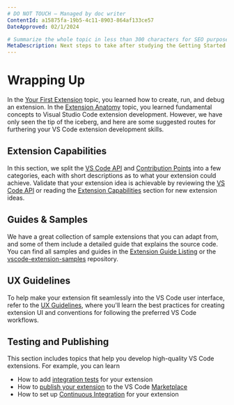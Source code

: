 ```yaml
---
# DO NOT TOUCH — Managed by doc writer
ContentId: a15875fa-19b5-4c11-8903-864af133ce57
DateApproved: 02/1/2024

# Summarize the whole topic in less than 300 characters for SEO purpose
MetaDescription: Next steps to take after studying the Getting Started section
---
```


# Wrapping Up

In the [Your First Extension](/api/get-started/your-first-extension) topic, you learned how to create, run, and debug an extension. In the [Extension Anatomy](/api/get-started/extension-anatomy) topic, you learned fundamental concepts to Visual Studio Code extension development. However, we have only seen the tip of the iceberg, and here are some suggested routes for furthering your VS Code extension development skills.

## Extension Capabilities

In this section, we split the [VS Code API](/api/references/vscode-api) and [Contribution Points](/api/references/contribution-points) into a few categories, each with short descriptions as to what your extension could achieve. Validate that your extension idea is achievable by reviewing the [VS Code API](/api/references/vscode-api) or reading the [Extension Capabilities](/api/extension-capabilities/overview) section for new extension ideas.

## Guides & Samples

We have a great collection of sample extensions that you can adapt from, and some of them include a detailed guide that explains the source code. You can find all samples and guides in the [Extension Guide Listing](/api/extension-guides/overview) or the [vscode-extension-samples](https://github.com/microsoft/vscode-extension-samples) repository.

## UX Guidelines

To help make your extension fit seamlessly into the VS Code user interface, refer to the [UX Guidelines](/api/ux-guidelines/overview), where you'll learn the best practices for creating extension UI and conventions for following the preferred VS Code workflows.

## Testing and Publishing

This section includes topics that help you develop high-quality VS Code extensions. For example, you can learn

- How to add [integration tests](/api/working-with-extensions/testing-extension) for your extension
- How to [publish your extension](/api/working-with-extensions/publishing-extension) to the VS Code [Marketplace](https://marketplace.visualstudio.com/)
- How to set up [Continuous Integration](/api/working-with-extensions/continuous-integration) for your extension
